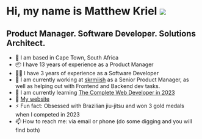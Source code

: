 Hi, my name is Matthew Kriel ![](https://user-images.githubusercontent.com/18350557/176309783-0785949b-9127-417c-8b55-ab5a4333674e.gif)
=====================================================================================================================================

Product Manager. Software Developer. Solutions Architect.
---------------------------------------------------------

* 📍 I am based in Cape Town, South Africa
* 📦 I have 13 years of experience as a Product Manager
* 👨‍💻 I have 3 years of experience as a Software Developer
* 🔭 I am currently working at [skrmiish](https://skrmiish.gg/) as a Senior Product Manager, as well as helping out with Frontend and Backend dev tasks.
* 🌱 I am currently learning [The Complete Web Developer in 2023](https://www.udemy.com/course/the-complete-web-developer-zero-to-mastery/)
* 🏡 [My website](https://mckriel.co.za/)
* ⚡ Fun fact: Obsessed with Brazilian jiu-jitsu and won 3 gold medals when I competed in 2023
* 📫 How to reach me: via email or phone (do some digging and you will find both)

